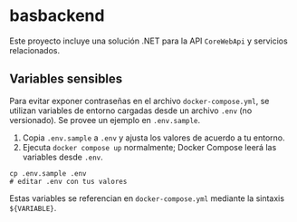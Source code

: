 # basbackend

Este proyecto incluye una solución .NET para la API `CoreWebApi` y servicios relacionados.

## Variables sensibles

Para evitar exponer contraseñas en el archivo `docker-compose.yml`, se utilizan variables de entorno cargadas desde un archivo `.env` (no versionado). Se provee un ejemplo en `.env.sample`.

1. Copia `.env.sample` a `.env` y ajusta los valores de acuerdo a tu entorno.
2. Ejecuta `docker compose up` normalmente; Docker Compose leerá las variables desde `.env`.

```
cp .env.sample .env
# editar .env con tus valores
```

Estas variables se referencian en `docker-compose.yml` mediante la sintaxis `${VARIABLE}`.

